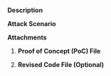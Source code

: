 **Description**


**Attack Scenario**




**Attachments**


1. **Proof of Concept (PoC) File**
<!-- You must provide a file containing a proof of concept (PoC) that demonstrates the vulnerability you have discovered. -->



2. **Revised Code File (Optional)**
<!-- If possible, please provide a second file containing the revised code that offers a potential fix for the vulnerability. This file should include the following information:
- Comment with a clear explanation of the proposed fix.
- The revised code with your suggested changes.
- Any additional comments or explanations that clarify how the fix addresses the vulnerability. -->

